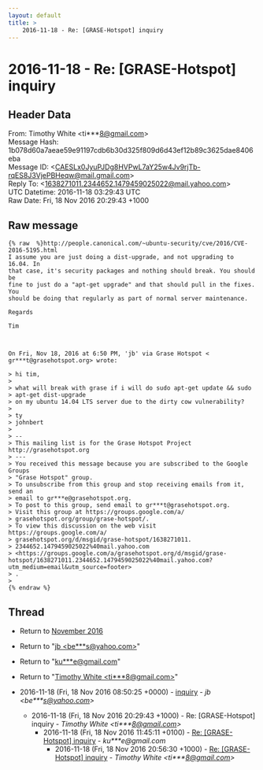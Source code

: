 ```yaml
---
layout: default
title: >
    2016-11-18 - Re: [GRASE-Hotspot] inquiry
---
```


# 2016-11-18 - Re: [GRASE-Hotspot] inquiry

## Header Data

From: Timothy White \<ti***8@gmail.com\><br>
Message Hash: 1b078d60a7aeae59e91197cdb6b30d325f809d6d43ef12b89c3625dae8406eba<br>
Message ID: \<CAESLx0JyuPJDg8HVPwL7aY25w4Jv9rjTb-rqES8J3VjePBHeqw@mail.gmail.com\><br>
Reply To: \<1638271011.2344652.1479459025022@mail.yahoo.com\><br>
UTC Datetime: 2016-11-18 03:29:43 UTC<br>
Raw Date: Fri, 18 Nov 2016 20:29:43 +1000<br>

## Raw message

```
{% raw  %}http://people.canonical.com/~ubuntu-security/cve/2016/CVE-2016-5195.html
I assume you are just doing a dist-upgrade, and not upgrading to 16.04. In
that case, it's security packages and nothing should break. You should be
fine to just do a "apt-get upgrade" and that should pull in the fixes. You
should be doing that regularly as part of normal server maintenance.

Regards

Tim



On Fri, Nov 18, 2016 at 6:50 PM, 'jb' via Grase Hotspot <
gr***t@grasehotspot.org> wrote:

> hi tim,
>
> what will break with grase if i will do sudo apt-get update && sudo
> apt-get dist-upgrade
> on my ubuntu 14.04 LTS server due to the dirty cow vulnerability?
>
> ty
> johnbert
>
> --
> This mailing list is for the Grase Hotspot Project http://grasehotspot.org
> ---
> You received this message because you are subscribed to the Google Groups
> "Grase Hotspot" group.
> To unsubscribe from this group and stop receiving emails from it, send an
> email to gr***e@grasehotspot.org.
> To post to this group, send email to gr***t@grasehotspot.org.
> Visit this group at https://groups.google.com/a/
> grasehotspot.org/group/grase-hotspot/.
> To view this discussion on the web visit https://groups.google.com/a/
> grasehotspot.org/d/msgid/grase-hotspot/1638271011.
> 2344652.1479459025022%40mail.yahoo.com
> <https://groups.google.com/a/grasehotspot.org/d/msgid/grase-hotspot/1638271011.2344652.1479459025022%40mail.yahoo.com?utm_medium=email&utm_source=footer>
> .
>
{% endraw %}
```

## Thread

+ Return to [November 2016](/archive/2016/11)

+ Return to "[jb <be***s<span>@</span>yahoo.com>](/authors/be___s_at_yahoo_com)"
+ Return to "[ku***e<span>@</span>gmail.com](/authors/ku___e_at_gmail_com)"
+ Return to "[Timothy White <ti***8<span>@</span>gmail.com>](/authors/ti___8_at_gmail_com)"

+ 2016-11-18 (Fri, 18 Nov 2016 08:50:25 +0000) - [inquiry](/archive/2016/11/0eaf8a971349780fe2d29ba9fcadec71c35d519d2440c716654e00f279f752d9) - _jb \<be***s@yahoo.com\>_
  + 2016-11-18 (Fri, 18 Nov 2016 20:29:43 +1000) - Re: [GRASE-Hotspot] inquiry - _Timothy White \<ti***8@gmail.com\>_
    + 2016-11-18 (Fri, 18 Nov 2016 11:45:11 +0100) - [Re: [GRASE-Hotspot] inquiry](/archive/2016/11/acd5a71fa38d5670bc9589bf85e2f6f193aa42838fed7bb264e05379a7233366) - _ku***e@gmail.com_
      + 2016-11-18 (Fri, 18 Nov 2016 20:56:30 +1000) - [Re: [GRASE-Hotspot] inquiry](/archive/2016/11/cecbe0bd8c6e9c9c38bced716e9fc37fec0717e0168e21a56f74d5b29528d113) - _Timothy White \<ti***8@gmail.com\>_

